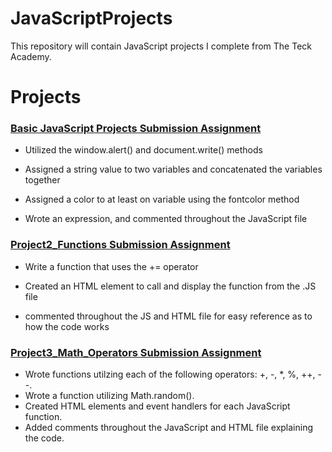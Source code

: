 # JavaScriptProjects 

This repository will contain JavaScript projects I complete from The Teck Academy. 

  

# Projects 

### [Basic JavaScript Projects Submission Assignment](https://github.com/Kelinz74/JavaScriptProjects/tree/main/BasicJavaScriptProjects/Project1_expressions_alert) 

- Utilized the window.alert() and document.write() methods 

- Assigned a string value to two variables and concatenated the variables together 

- Assigned a color to at least on variable using the fontcolor method 

- Wrote an expression, and commented throughout the JavaScript file 

  

### [Project2_Functions Submission Assignment](https://github.com/Kelinz74/JavaScriptProjects/tree/main/BasicJavaScriptProjects/Project2_functions) 

- Write a function that uses the += operator 

- Created an HTML element to call and display the function from the .JS file 

- commented throughout the JS and HTML file for easy reference as to how the code works 


### [Project3_Math_Operators Submission Assignment](https://github.com/Kelinz74/JavaScriptProjects/tree/main/BasicJavaScriptProjects/Project3_math_operators)
- Wrote functions utilzing each of the following operators: +, -, *, %, ++, --.
- Wrote a function utilizing Math.random().
- Created HTML elements and event handlers for each JavaScript function.
- Added comments throughout the JavaScript and HTML file explaining the code.
